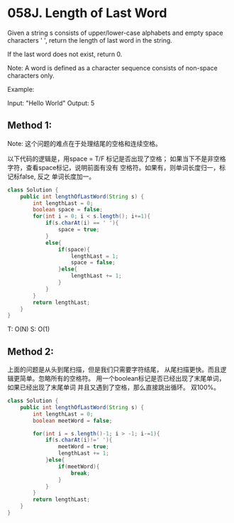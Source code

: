 # 058J. Length of Last Word


Given a string s consists of upper/lower-case alphabets and empty space characters ' ', return the length of last word in the string.

If the last word does not exist, return 0.

Note: A word is defined as a character sequence consists of non-space characters only.

Example:

Input: "Hello World"
Output: 5


## Method 1:
Note: 这个问题的难点在于处理结尾的空格和连续空格。

以下代码的逻辑是，用space = T/F 标记是否出现了空格；
如果当下不是非空格字符，查看space标记，说明前面有没有
空格符。如果有，则单词长度归一，标记标false, 反之
单词长度加一。
```Java
class Solution {
    public int lengthOfLastWord(String s) {
        int lengthLast = 0;
        boolean space = false;
        for(int i = 0; i < s.length(); i+=1){
            if(s.charAt(i) == ' '){
                space = true;
            }
            else{
                if(space){
                    lengthLast = 1;
                    space = false;
                }else{
                    lengthLast += 1;
                }
            }
        }
        return lengthLast;
    }
}
```
T: O(N)
S: O(1)
## Method 2:
上面的问题是从头到尾扫描，但是我们只需要字符结尾，
从尾扫描更快。而且逻辑更简单。忽略所有的空格符。
用一个boolean标记是否已经出现了末尾单词，如果已经出现了末尾单词
并且又遇到了空格，那么直接跳出循环。
双100%。
```Java
class Solution {
    public int lengthOfLastWord(String s) {
        int lengthLast = 0;
        boolean meetWord = false;

        for(int i = s.length()-1; i > -1; i-=1){
            if(s.charAt(i)!=' '){
                meetWord = true;
                lengthLast += 1;
            }else{
                if(meetWord){
                    break;
                }
            }
        }
        return lengthLast;
    }
}
```
